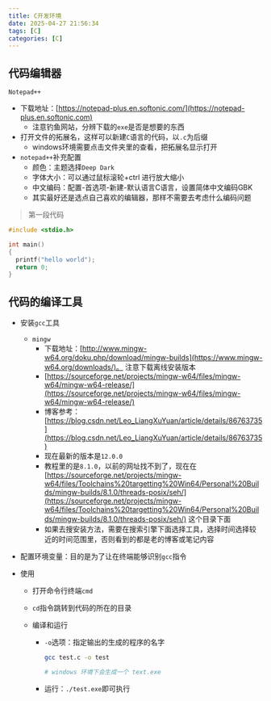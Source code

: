 ```yaml
---
title: C开发环境
date: 2025-04-27 21:56:34
tags: [C]
categories: [C]
---
```


## 代码编辑器

`Notepad++`

- 下载地址：[https://notepad-plus.en.softonic.com/](https://notepad-plus.en.softonic.com)
  - 注意钓鱼网站，分辨下载的`exe`是否是想要的东西
- 打开文件的拓展名，这样可以新建`C`语言的代码，以`.c`为后缀
  - windows环境需要点击文件夹里的查看，把拓展名显示打开
- `notepad++`补充配置
  - 颜色：主题选择`Deep Dark`
  - 字体大小：可以通过鼠标滚轮+ctrl 进行放大缩小
  - 中文编码：配置-首选项-新建-默认语言C语言，设置简体中文编码GBK
  - 其实最好还是选点自己喜欢的编辑器，那样不需要去考虑什么编码问题



> 第一段代码

```c
#include <stdio.h>

int main() 
{
  printf("hello world");
  return 0;
}
```



## 代码的编译工具

- 安装`gcc`工具

  - `mingw`
    - 下载地址：[http://www.mingw-w64.org/doku.php/download/mingw-builds](https://www.mingw-w64.org/downloads/)。   注意下载离线安装版本
    - [https://sourceforge.net/projects/mingw-w64/files/mingw-w64/mingw-w64-release/](https://sourceforge.net/projects/mingw-w64/files/mingw-w64/mingw-w64-release/)
    - 博客参考：[https://blog.csdn.net/Leo_LiangXuYuan/article/details/86763735](https://blog.csdn.net/Leo_LiangXuYuan/article/details/86763735)
    - 现在最新的版本是`12.0.0`
    - 教程里的是`8.1.0`，以前的网址找不到了，现在在 [https://sourceforge.net/projects/mingw-w64/files/Toolchains%20targetting%20Win64/Personal%20Builds/mingw-builds/8.1.0/threads-posix/seh/](https://sourceforge.net/projects/mingw-w64/files/Toolchains%20targetting%20Win64/Personal%20Builds/mingw-builds/8.1.0/threads-posix/seh/) 这个目录下面
    - 如果去搜安装方法，需要在搜索引擎下面选择工具，选择时间选择较近的时间范围里，否则看到的都是老的博客或笔记内容

- 配置环境变量：目的是为了让在终端能够识别`gcc`指令

- 使用

  - 打开命令行终端`cmd`

  - `cd`指令跳转到代码的所在的目录

  - 编译和运行

    - `-o`选项：指定输出的生成的程序的名字

      ```bash
      gcc test.c -o test
      
      # windows 环境下会生成一个 text.exe
      ```

    - 运行：`./test.exe`即可执行

  
